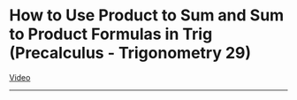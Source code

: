 # How to Use Product to Sum and Sum to Product Formulas in Trig (Precalculus - Trigonometry 29)

[Video](https://www.youtube.com/watch?v=tHdcvWNNXZE)

---
